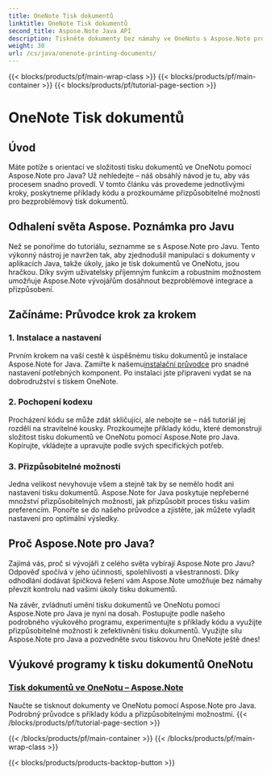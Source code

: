 ```yaml
---
title: OneNote Tisk dokumentů
linktitle: OneNote Tisk dokumentů
second_title: Aspose.Note Java API
description: Tiskněte dokumenty bez námahy ve OneNotu s Aspose.Note pro Java. Tyto výukové programy nabízejí podrobné pokyny a příklady kódu pro bezproblémový tisk dokumentů.
weight: 30
url: /cs/java/onenote-printing-documents/
---
```


{{< blocks/products/pf/main-wrap-class >}}
{{< blocks/products/pf/main-container >}}
{{< blocks/products/pf/tutorial-page-section >}}

# OneNote Tisk dokumentů


## Úvod

Máte potíže s orientací ve složitosti tisku dokumentů ve OneNotu pomocí Aspose.Note pro Java? Už nehledejte – náš obsáhlý návod je tu, aby vás procesem snadno provedl. V tomto článku vás provedeme jednotlivými kroky, poskytneme příklady kódu a prozkoumáme přizpůsobitelné možnosti pro bezproblémový tisk dokumentů.

## Odhalení světa Aspose. Poznámka pro Javu

Než se ponoříme do tutoriálu, seznamme se s Aspose.Note pro Javu. Tento výkonný nástroj je navržen tak, aby zjednodušil manipulaci s dokumenty v aplikacích Java, takže úkoly, jako je tisk dokumentů ve OneNotu, jsou hračkou. Díky svým uživatelsky příjemným funkcím a robustním možnostem umožňuje Aspose.Note vývojářům dosáhnout bezproblémové integrace a přizpůsobení.

## Začínáme: Průvodce krok za krokem

### 1. Instalace a nastavení

 Prvním krokem na vaší cestě k úspěšnému tisku dokumentů je instalace Aspose.Note for Java. Zamiřte k našemu[instalační průvodce](https://releases.aspose.com/note/java/) pro snadné nastavení potřebných komponent. Po instalaci jste připraveni vydat se na dobrodružství s tiskem OneNote.

### 2. Pochopení kodexu

Procházení kódu se může zdát skličující, ale nebojte se – náš tutoriál jej rozdělí na stravitelné kousky. Prozkoumejte příklady kódu, které demonstrují složitost tisku dokumentů ve OneNotu pomocí Aspose.Note pro Java. Kopírujte, vkládejte a upravujte podle svých specifických potřeb.

### 3. Přizpůsobitelné možnosti

Jedna velikost nevyhovuje všem a stejně tak by se nemělo hodit ani nastavení tisku dokumentů. Aspose.Note for Java poskytuje nepřeberné množství přizpůsobitelných možností, jak přizpůsobit proces tisku vašim preferencím. Ponořte se do našeho průvodce a zjistěte, jak můžete vyladit nastavení pro optimální výsledky.

## Proč Aspose.Note pro Java?

Zajímá vás, proč si vývojáři z celého světa vybírají Aspose.Note pro Javu? Odpověď spočívá v jeho účinnosti, spolehlivosti a všestrannosti. Díky odhodlání dodávat špičková řešení vám Aspose.Note umožňuje bez námahy převzít kontrolu nad vašimi úkoly tisku dokumentů.

Na závěr, zvládnutí umění tisku dokumentů ve OneNotu pomocí Aspose.Note pro Java je nyní na dosah. Postupujte podle našeho podrobného výukového programu, experimentujte s příklady kódu a využijte přizpůsobitelné možnosti k zefektivnění tisku dokumentů. Využijte sílu Aspose.Note pro Java a pozvedněte svou tiskovou hru OneNote ještě dnes!
## Výukové programy k tisku dokumentů OneNotu
### [Tisk dokumentů ve OneNotu – Aspose.Note](./print-documents/)
Naučte se tisknout dokumenty ve OneNotu pomocí Aspose.Note pro Java. Podrobný průvodce s příklady kódu a přizpůsobitelnými možnostmi.
{{< /blocks/products/pf/tutorial-page-section >}}

{{< /blocks/products/pf/main-container >}}
{{< /blocks/products/pf/main-wrap-class >}}

{{< blocks/products/products-backtop-button >}}
